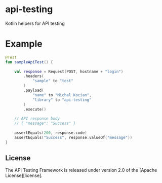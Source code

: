 # api-testing
Kotlin helpers for API testing

# Example
```kotlin
@Test
fun sampleApiTest() {
    
    val response = Request(POST, hostname + "login")
        .headers(
            "sample" to "test"
        )
        .payload(
            "name" to "Michal Kocian",
            "library" to "api-testing"
        )
        .execute()
    
    // API response body
    // { "message": "Success" }
    
    assertEquals(200, response.code)
    assertEquals("Success", response.valueOf("message"))
}
```

## License
The API Testing Framework is released under version 2.0 of the [Apache License][license].
